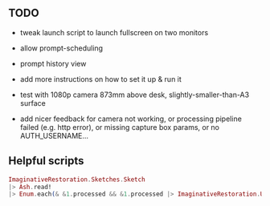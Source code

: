 ## TODO

- tweak launch script to launch fullscreen on two monitors

- allow prompt-scheduling
- prompt history view

- add more instructions on how to set it up & run it

- test with 1080p camera 873mm above desk, slightly-smaller-than-A3 surface
- add nicer feedback for camera not working, or processing pipeline failed (e.g.
  http error), or missing capture box params, or no AUTH_USERNAME...

## Helpful scripts

```elixir
ImaginativeRestoration.Sketches.Sketch
|> Ash.read!
|> Enum.each(& &1.processed && &1.processed |> ImaginativeRestoration.Utils.to_image! |> Image.write!("/tmp/ir-sketches-processed/#{&1.id}.webp"))
```
